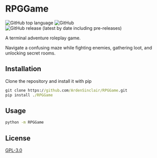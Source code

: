 # RPGGame
![GitHub top language](https://img.shields.io/github/languages/top/ArdenSinclair/RPGGame?style=flat-square)
![GitHub](https://img.shields.io/github/license/ArdenSinclair/RPGGame?style=flat-square)
![GitHub release (latest by date including pre-releases)](https://img.shields.io/github/v/release/ArdenSinclair/RPGGame?include_prereleases&style=flat-square)

A terminal adventure roleplay game.

Navigate a confusing maze while fighting enemies, gathering loot, and unlocking secret rooms.

## Installation

Clone the repository and install it with pip

```cmd
git clone https://github.com/ArdenSinclair/RPGGame.git
pip install ./RPGGame
```

## Usage

```cmd
python -m RPGGame
```

## License
[GPL-3.0](https://github.com/ArdenSinclair/RPGGame/blob/master/LICENSE)
